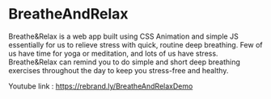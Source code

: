 # BreatheAndRelax

Breathe&Relax is a web app built using CSS Animation and simple JS essentially for us to relieve stress with quick, routine deep breathing.
Few of us have time for yoga or meditation, and lots of us have stress. Breathe&Relax can remind you to do simple and short deep breathing exercises throughout the day to keep you stress-free and healthy.

Youtube link : https://rebrand.ly/BreatheAndRelaxDemo
